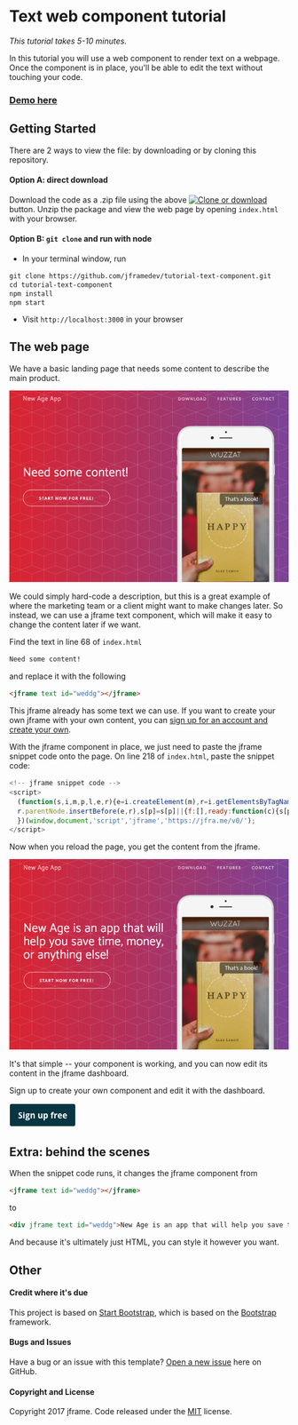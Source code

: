 # Text web component tutorial

*This tutorial takes 5-10 minutes.*

In this tutorial you will use a web component to render text on a webpage. Once the component is in place, you'll be able to edit the text without touching your code.

### [Demo here](https://tutorial-text-component.herokuapp.com)

## Getting Started

There are 2 ways to view the file: by downloading or by cloning this repository.

#### Option A: direct download

Download the code as a .zip file using the above [![Clone or download](https://res.cloudinary.com/jframe/image/upload/v1484267460/clone_or_download.png)](https://github.com/jframedev/tutorial-text-component#) button. Unzip the package and view the web page by opening `index.html` with your browser.

#### Option B: `git clone` and run with node

* In your terminal window, run
```
git clone https://github.com/jframedev/tutorial-text-component.git
cd tutorial-text-component
npm install
npm start
```
* Visit `http://localhost:3000` in your browser

## The web page

We have a basic landing page that needs some content to describe the main product.

[![The web page](img/tutorial-1.png)](https://tutorial-text-component.herokuapp.com)

We could simply hard-code a description, but this is a great example of where the marketing team or a client might want to make changes later. So instead, we can use a jframe text component, which will make it easy to change the content later if we want.

Find the text in line 68 of `index.html`

```html
Need some content!
```
and replace it with the following
```html
<jframe text id="weddg"></jframe>
```

This jframe already has some text we can use. If you want to create your own jframe with your own content, you can [sign up for an account and create your own](https://jframe.io/auth/signup).

With the jframe component in place, we just need to paste the jframe snippet code onto the page. On line 218 of `index.html`, paste the snippet code:

```js
<!-- jframe snippet code -->
<script>
  (function(s,i,m,p,l,e,r){e=i.createElement(m),r=i.getElementsByTagName(m)[0],e.src=l+p+'.js',
  r.parentNode.insertBefore(e,r),s[p]=s[p]||{f:[],ready:function(c){s[p].f.push(c)}};
  })(window,document,'script','jframe','https://jfra.me/v0/');
</script>
```

Now when you reload the page, you get the content from the jframe.

[![The improved web page](img/tutorial-2.png)](https://tutorial-text-component.herokuapp.com)

It's that simple -- your component is working, and you can now edit its content in the jframe dashboard.

Sign up to create your own component and edit it with the dashboard.

[![Sign up](img/sign-up.png)](https://jframe.io/auth/signup)

## Extra: behind the scenes

When the snippet code runs, it changes the jframe component from

```html
<jframe text id="weddg"></jframe>
```
to
```html
<div jframe text id="weddg">New Age is an app that will help you save time, money, or anything else!</div>
```
And because it's ultimately just HTML, you can style it however you want.

## Other

#### Credit where it's due

This project is based on [Start Bootstrap](http://startbootstrap.com/template-overviews/new-age/), which is based on the [Bootstrap](http://getbootstrap.com/) framework.

#### Bugs and Issues

Have a bug or an issue with this template? [Open a new issue](https://github.com/jframedev/tutorial-text-component/issues) here on GitHub.

#### Copyright and License

Copyright 2017 jframe. Code released under the [MIT](https://github.com/jframedev/tutorial-text-component/blob/master/LICENSE) license.
